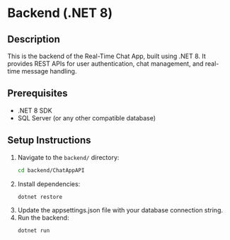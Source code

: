 # Backend (.NET 8)

## Description
This is the backend of the Real-Time Chat App, built using .NET 8. It provides REST APIs for user authentication, chat management, and real-time message handling.

## Prerequisites
- .NET 8 SDK
- SQL Server (or any other compatible database)

## Setup Instructions
1. Navigate to the `backend/` directory:
   ```bash
   cd backend/ChatAppAPI
2. Install dependencies:
    ```bash
   dotnet restore
3. Update the appsettings.json file with your database connection string.
4. Run the backend:
    ```bash
    dotnet run
